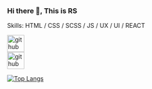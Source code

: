 ### Hi there 👋, This is RS

Skills: HTML / CSS / SCSS / JS  / UX / UI / REACT


[<img src='https://cdn.jsdelivr.net/npm/simple-icons@3.0.1/icons/github.svg' alt='github' height='40'>](https://github.com/Pantal-pl)  
[<img src='https://cdn.jsdelivr.net/npm/simple-icons@3.0.1/icons/figma.svg' alt='github' height='40'>](https://www.figma.com/@Pantal)  

[![Top Langs](https://github-readme-stats.vercel.app/api/top-langs/?username=Pantal-pl)](https://github.com/anuraghazra/github-readme-stats)


